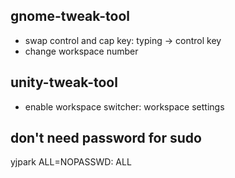 ## gnome-tweak-tool

- swap control and cap key: typing -> control key
- change workspace number

## unity-tweak-tool

- enable workspace switcher: workspace settings


## don't need password for sudo
yjpark ALL=NOPASSWD: ALL
